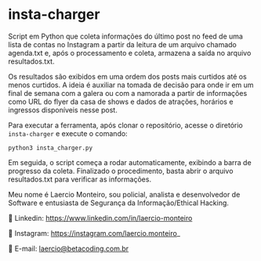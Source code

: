 # insta-charger
Script em Python que coleta informações do último post no feed de uma lista de contas no Instagram a partir da leitura de um arquivo chamado agenda.txt e, após o processamento e coleta, armazena a saída no arquivo resultados.txt.

Os resultados são exibidos em uma ordem dos posts mais curtidos até os menos curtidos. A ideia é auxiliar na tomada de decisão para onde ir em um final de semana com a galera ou com a namorada a partir de informações como URL do flyer da casa de shows e dados de atrações, horários e ingressos disponíveis nesse post.

Para executar a ferramenta, após clonar o repositório, acesse o diretório `insta-charger` e execute o comando:

`python3 insta_charger.py`

Em seguida, o script começa a rodar automaticamente, exibindo a barra de progresso da coleta. Finalizado o procedimento, basta abrir o arquivo resultados.txt para verificar as informações.

Meu nome é Laercio Monteiro, sou policial, analista e desenvolvedor de Software e entusiasta de Segurança da Informação/Ethical Hacking.

💼 Linkedin: https://www.linkedin.com/in/laercio-monteiro

📱 Instagram: https://instagram.com/laercio.monteiro_

📩 E-mail: laercio@betacoding.com.br
